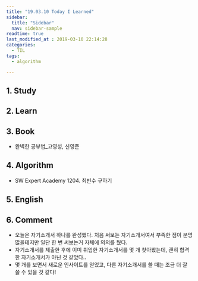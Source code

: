 ```yaml
---
title: "19.03.10 Today I Learned"
sidebar:
  title: "Sidebar"
  nav: sidebar-sample
readtime: true
last_modified_at : 2019-03-10 22:14:28
categories:
  - TIL
tags:
  - algorithm

---
```


## 1. Study

## 2. Learn

## 3. Book

- 완벽한 공부법_고영성, 신영준

## 4. Algorithm

- SW Expert Academy 1204. 최빈수 구하기

## 5. English


## 6. Comment

- 오늘은 자기소개서 하나를 완성했다. 처음 써보는 자기소개서여서 부족한 점이 분명 많을테지만 일단 한 번 써보는거 자체에 의의를 뒀다.
- 자기소개서를 제출한 후에 이미 취업한 자기소개서를 몇 개 찾아봤는데, 괜히 합격한 자기소개서가 아닌 것 같았다..
- 몇 개를 보면서 새로운 인사이트를 얻었고, 다른 자기소개서를 쓸 때는 조금 더 잘 쓸 수 있을 것 같다!